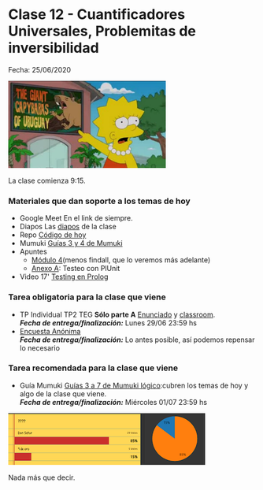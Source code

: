 # Clase 12 - Cuantificadores Universales, Problemitas de inversibilidad

Fecha: 25/06/2020

![carpincholisa.png](./assets/carpincholisa.png)

La clase comienza 9:15.

### Materiales que dan soporte a los temas de hoy

* Google Meet  En el link de siempre.
* Diapos	Las [diapos](https://docs.google.com/presentation/d/1xJdMZyvEs31SL1lO-LUYm2-XEDkCefnImZQftFevZyY/edit?usp=sharing) de la clase
* Repo	[Código de hoy](https://github.com/pdepjm/2020-l-simpsons)
* Mumuki	[Guías 3 y 4 de Mumuki](https://mumuki.io/pdep-utn/chapters/436-programacion-logica)
* Apuntes 	
  * [Módulo 4](https://drive.google.com/open?id=1GGair_St5yWvItKRZH-FY_X2CdDREr60TrsV0zSiO5I)(menos findall, que lo veremos más adelante)
  * [Anexo A](https://docs.google.com/document/d/1vxDrdDeVmPeOoKWJvYbcEKFDgE14mnFDhUf0YPGGaM4/edit): Testeo con PlUnit
* Video 17' [Testing en Prolog](https://youtu.be/tzTn0-iqz44)

### Tarea obligatoria para la clase que viene 

* TP Individual	TP2 TEG **Sólo parte A** [Enunciado](https://docs.google.com/document/d/12RK1DhOHEH9PgKYJo3zH_trn1fOn8jB9bg304ZLMXbQ/edit?usp=sharing) y [classroom](https://classroom.github.com/a/Gpa7wf3r).  
***Fecha de entrega/finalización:*** Lunes 29/06 23:59 hs
*  [Encuesta Anónima](https://docs.google.com/forms/d/e/1FAIpQLSdRtr4mHVwidjlCum1SCxGB1zafdFlQTmMZT4VyKDLwQd3-bg/viewform)  
***Fecha de entrega/finalización:***  Lo antes posible, así podemos repensar lo necesario

### Tarea recomendada para la clase que viene

* Guía Mumuki	[Guías 3 a 7 de Mumuki lógico](https://mumuki.io/pdep-utn/chapters/436-programacion-logica):cubren los temas de hoy y algo de la clase que viene.  
***Fecha de entrega/finalización:*** Miércoles 01/07 23:59 hs   


![encuenstaDonSatur.png](./assets/encuenstaDonSatur.png)  

Nada más que decir.
